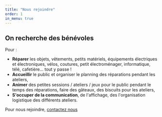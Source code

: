 ```yaml
---
title: "Nous rejoindre"
order: 1
in_menu: true
---
```

## On recherche des bénévoles

Pour :

- **Réparer** les objets, vêtements, petits matériels, équipements électriques et électroniques, vélos, coutures, petit électroménager, informatique, télé, cafetière… tout y passe !
- **Accueillir** le public et organiser le planning des réparations pendant les ateliers,
- **Animer** des petites sessions / ateliers / jeux pour le public pendant le temps des réparations, faire des gâteaux, des biscuits pour les ateliers,
- **S'occuper de la communication**, de l'affichage, des l'organisation logistique des différents ateliers.

Pour nous rejoindre, [contactez nous](./contact) 